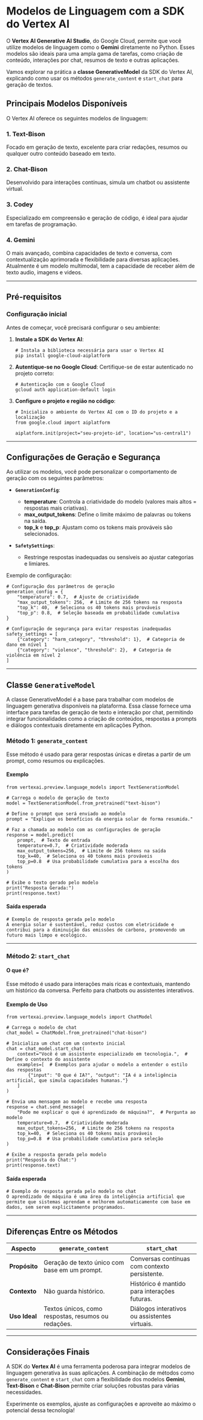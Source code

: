 # Modelos de Linguagem com a SDK do Vertex AI

O **Vertex AI Generative AI Studio**, do Google Cloud, permite que você utilize modelos de linguagem como o **Gemini** diretamente no Python. 
Esses modelos são ideais para uma ampla gama de tarefas, como criação de conteúdo, interações por chat, resumos de texto e outras aplicações.

Vamos explorar na prática a **classe GenerativeModel** da SDK do Vertex AI, explicando como usar os métodos `generate_content` e `start_chat` para geração de textos.

## Principais Modelos Disponíveis

O Vertex AI oferece os seguintes modelos de linguagem:

### 1. **Text-Bison**
Focado em geração de texto, excelente para criar redações, resumos ou qualquer outro conteúdo baseado em texto.

### 2. **Chat-Bison**
Desenvolvido para interações contínuas, simula um chatbot ou assistente virtual.

### 3. **Codey**
Especializado em compreensão e geração de código, é ideal para ajudar em tarefas de programação.

### 4. **Gemini**
O mais avançado, combina capacidades de texto e conversa, com contextualização aprimorada e flexibilidade para diversas aplicações. Atualmente é um modelo multimodal, tem a capacidade de receber além de texto audio, imagens e videos.

---

## Pré-requisitos

### Configuração inicial
Antes de começar, você precisará configurar o seu ambiente:

1. **Instale a SDK do Vertex AI**:
   ```
   # Instala a biblioteca necessária para usar o Vertex AI
   pip install google-cloud-aiplatform
   ```

2. **Autentique-se no Google Cloud**:
   Certifique-se de estar autenticado no projeto correto:
   ```
   # Autenticação com o Google Cloud
   gcloud auth application-default login
   ```

3. **Configure o projeto e região no código**:
   ```
   # Inicializa o ambiente do Vertex AI com o ID do projeto e a localização
   from google.cloud import aiplatform

   aiplatform.init(project="seu-projeto-id", location="us-central1")
   ```

---

## Configurações de Geração e Segurança

Ao utilizar os modelos, você pode personalizar o comportamento de geração com os seguintes parâmetros:

- **`GenerationConfig`**: 
  - **temperature**: Controla a criatividade do modelo (valores mais altos = respostas mais criativas).
  - **max_output_tokens**: Define o limite máximo de palavras ou tokens na saída.
  - **top_k** e **top_p**: Ajustam como os tokens mais prováveis são selecionados.

- **`SafetySettings`**: 
  - Restringe respostas inadequadas ou sensíveis ao ajustar categorias e limiares.

Exemplo de configuração:
```
# Configuração dos parâmetros de geração
generation_config = {
    "temperature": 0.7,  # Ajuste de criatividade
    "max_output_tokens": 256,  # Limite de 256 tokens na resposta
    "top_k": 40,  # Seleciona os 40 tokens mais prováveis
    "top_p": 0.8,  # Seleção baseada em probabilidade cumulativa
}

# Configuração de segurança para evitar respostas inadequadas
safety_settings = [
    {"category": "harm_category", "threshold": 1},  # Categoria de dano em nível 1
    {"category": "violence", "threshold": 2},  # Categoria de violência em nível 2
]
```

---

## Classe `GenerativeModel`
A classe GenerativeModel é a base para trabalhar com modelos de linguagem generativa disponíveis na plataforma. 
Essa classe fornece uma interface para tarefas de geração de texto e interação por chat, permitindo integrar funcionalidades como a criação de conteúdos, 
respostas a prompts e diálogos contextuais diretamente em aplicações Python. 

### Método 1: `generate_content`

Esse método é usado para gerar respostas únicas e diretas a partir de um prompt, como resumos ou explicações.

#### Exemplo

```
from vertexai.preview.language_models import TextGenerationModel

# Carrega o modelo de geração de texto
model = TextGenerationModel.from_pretrained("text-bison")

# Define o prompt que será enviado ao modelo
prompt = "Explique os benefícios da energia solar de forma resumida."

# Faz a chamada ao modelo com as configurações de geração
response = model.predict(
    prompt,  # Texto de entrada
    temperature=0.7,  # Criatividade moderada
    max_output_tokens=256,  # Limite de 256 tokens na saída
    top_k=40,  # Seleciona os 40 tokens mais prováveis
    top_p=0.8  # Usa probabilidade cumulativa para a escolha dos tokens
)

# Exibe o texto gerado pelo modelo
print("Resposta Gerada:")
print(response.text)
```

#### Saída esperada
```
# Exemplo de resposta gerada pelo modelo
A energia solar é sustentável, reduz custos com eletricidade e contribui para a diminuição das emissões de carbono, promovendo um futuro mais limpo e ecológico.
```

---

### Método 2: `start_chat`

#### O que é?
Esse método é usado para interações mais ricas e contextuais, mantendo um histórico da conversa. Perfeito para chatbots ou assistentes interativos.

#### Exemplo de Uso

```
from vertexai.preview.language_models import ChatModel

# Carrega o modelo de chat
chat_model = ChatModel.from_pretrained("chat-bison")

# Inicializa um chat com um contexto inicial
chat = chat_model.start_chat(
    context="Você é um assistente especializado em tecnologia.",  # Define o contexto do assistente
    examples=[  # Exemplos para ajudar o modelo a entender o estilo das respostas
        {"input": "O que é IA?", "output": "IA é a inteligência artificial, que simula capacidades humanas."}
    ]
)

# Envia uma mensagem ao modelo e recebe uma resposta
response = chat.send_message(
    "Pode me explicar o que é aprendizado de máquina?",  # Pergunta ao modelo
    temperature=0.7,  # Criatividade moderada
    max_output_tokens=256,  # Limite de 256 tokens na resposta
    top_k=40,  # Seleciona os 40 tokens mais prováveis
    top_p=0.8  # Usa probabilidade cumulativa para seleção
)

# Exibe a resposta gerada pelo modelo
print("Resposta do Chat:")
print(response.text)
```

#### Saída esperada
```
# Exemplo de resposta gerada pelo modelo no chat
O aprendizado de máquina é uma área da inteligência artificial que permite que sistemas aprendam e melhorem automaticamente com base em dados, sem serem explicitamente programados.
```

---

## Diferenças Entre os Métodos

| Aspecto              | `generate_content`                                   | `start_chat`                                    |
|----------------------|------------------------------------------------------|-----------------------------------------------|
| **Propósito**        | Geração de texto único com base em um prompt.        | Conversas contínuas com contexto persistente. |
| **Contexto**         | Não guarda histórico.                                | Histórico é mantido para interações futuras.  |
| **Uso Ideal**        | Textos únicos, como respostas, resumos ou redações.  | Diálogos interativos ou assistentes virtuais. |

---

## Considerações Finais

A SDK do **Vertex AI** é uma ferramenta poderosa para integrar modelos de linguagem generativa às suas aplicações. A combinação de métodos como `generate_content` e `start_chat` com a flexibilidade dos modelos **Gemini**, **Text-Bison** e **Chat-Bison** permite criar soluções robustas para várias necessidades.

Experimente os exemplos, ajuste as configurações e aproveite ao máximo o potencial dessa tecnologia!
